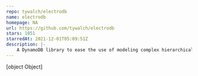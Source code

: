 ```yaml
---
repo: tywalch/electrodb
name: electrodb
homepage: NA
url: https://github.com/tywalch/electrodb
stars: 1051
starredAt: 2021-12-01T05:09:51Z
description: |-
    A DynamoDB library to ease the use of modeling complex hierarchical relationships and implementing a Single Table Design while keeping your query code readable.
---
```


[object Object]

